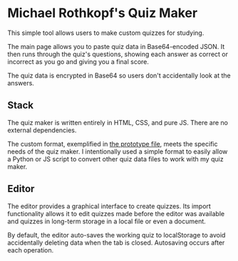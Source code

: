 # Michael Rothkopf's Quiz Maker

This simple tool allows users to make custom quizzes for studying.

The main page allows you to paste quiz data in Base64-encoded JSON. It then runs through the quiz's questions, showing each answer as correct or incorrect as you go and giving you a final score.

The quiz data is encrypted in Base64 so users don't accidentally look at the answers.

## Stack

The quiz maker is written entirely in HTML, CSS, and pure JS. There are no external dependencies.

The custom format, exemplified in [the prototype file](quiz.prototype.js), meets the specific needs of the quiz maker. I intentionally used a simple format to easily allow a Python or JS script to convert other quiz data files to work with my quiz maker.

## Editor

The editor provides a graphical interface to create quizzes. Its import functionality allows it to edit quizzes made before the editor was available and quizzes in long-term storage in a local file or even a document.

By default, the editor auto-saves the working quiz to localStorage to avoid accidentally deleting data when the tab is closed. Autosaving occurs after each operation.